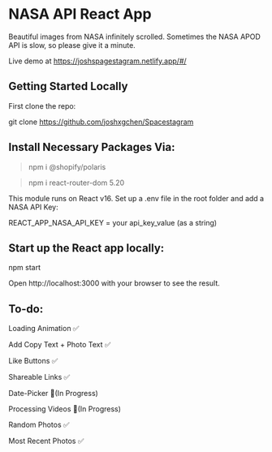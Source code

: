 # NASA API React App

Beautiful images from NASA infinitely scrolled. Sometimes the NASA APOD API is slow, so please give it a minute.

Live demo at https://joshspagestagram.netlify.app/#/ 

## Getting Started Locally


First clone the repo:

git clone https://github.com/joshxgchen/Spacestagram


## Install Necessary Packages Via:

>npm i @shopify/polaris

>npm i react-router-dom 5.20


This module runs on React v16. 
Set up a .env file in the root folder and add a NASA API Key:

REACT_APP_NASA_API_KEY = your api_key_value (as a string)

## Start up the React app locally:

npm start

Open http://localhost:3000 with your browser to see the result.

## To-do:

Loading Animation ✅

Add Copy Text + Photo Text ✅

Like Buttons ✅

Shareable Links ✅

Date-Picker 📝(In Progress)

Processing Videos 📝(In Progress)

Random Photos ✅

Most Recent Photos ✅

